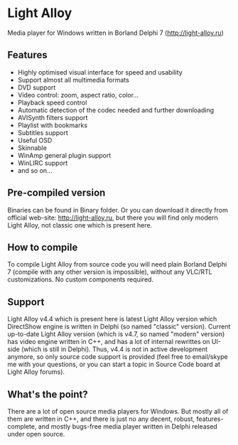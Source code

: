 Light Alloy
==========

Media player for Windows written in Borland Delphi 7 (http://light-alloy.ru)

Features
--------

* Highly optimised visual interface for speed and usability
* Support almost all multimedia formats
* DVD support
* Video control: zoom, aspect ratio, color...
* Playback speed control
* Automatic detection of the codec needed and further downloading
* AVISynth filters support
* Playlist with bookmarks
* Subtitles support
* Useful OSD
* Skinnable
* WinAmp general plugin support
* WinLIRC support
* and so on...

Pre-compiled version
--------------------

Binaries can be found in Binary folder.
Or you can download it directly from official web-site: http://light-alloy.ru, but there you will find only modern Light Alloy, not classic one which is present here.

How to compile
--------------

To compile Light Alloy from source code you will need plain Borland Delphi 7 (compile with any other version is impossible), without any VLC/RTL customizations.
No custom components required.

Support
-------

Light Alloy v4.4 which is present here is latest Light Alloy version which DirectShow engine is written in Delphi (so named "classic" version). 
Current up-to-date Light Alloy version (which is v4.7, so named "modern" version) has video engine written in C++, and has a lot of internal rewrittes on UI-side (which is still in Delphi).
Thus, v4.4 is not in active development anymore, so only source code support is provided (feel free to email/skype me with your questions, or you can start a topic in Source Code board at Light Alloy forums).

What's the point?
-----------------

There are a lot of open source media players for Windows. But mostly all of them are written in C++, and there is just no any decent, robust, features-complete, and mostly bugs-free media player written in Delphi released under open source.